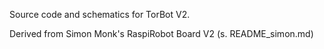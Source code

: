 Source code and schematics for TorBot V2.

Derived from Simon Monk's RaspiRobot Board V2 (s. README_simon.md)

